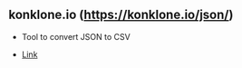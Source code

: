 ## konklone.io (https://konklone.io/json/)
- Tool to convert JSON to CSV

- [Link](https://konklone.io/json/)